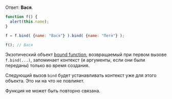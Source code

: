 Ответ: **Вася**.

```js run no-beautify
function f() {
  alert(this.name);
}

f = f.bind( {name: "Вася"} ).bind( {name: "Петя"} );

f(); // Вася
```

Экзотический объект [bound function](https://tc39.github.io/ecma262/#sec-bound-function-exotic-objects), возвращаемый при первом вызове `f.bind(...)`, запоминает контекст (и аргументы, если они были переданы) только во время создания.

Следующий вызов `bind` будет устанавливать контекст уже для этого объекта. Это ни на что не повлияет.

Функция не может быть повторно связана.
